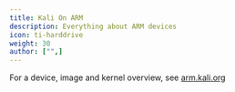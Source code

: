 ```yaml
---
title: Kali On ARM
description: Everything about ARM devices
icon: ti-harddrive
weight: 30
author: ["",]
---
```


For a device, image and kernel overview, see [arm.kali.org](https://arm.kali.org/)

<!--
| Device | [Build Script](https://gitlab.com/kalilinux/build-scripts/kali-arm/) | [Official Image](/get-kali/) | Community Image | Retired Image |
|--------|--------------|----------------|-----------------|---------------|
| [Banana Pi](/docs/arm/banana-pi/)                                                         | [link](https://gitlab.com/kalilinux/build-scripts/kali-arm/-/blob/main/banana-pi.sh)                       | x |   |   |
| [Banana Pro](/docs/arm/banana-pro/)                                                       | [link](https://gitlab.com/kalilinux/build-scripts/kali-arm/-/blob/main/banana-pro.sh)                      | x |   |   |
| [BeagleBone Black](/docs/arm/beaglebone-black/)                                           | [link](https://gitlab.com/kalilinux/build-scripts/kali-arm/-/blob/main/beaglebone-black.sh)                |   | x |   |
| [Chromebook Exynos (HP daisy_spring)](/docs/arm/chromebook-exynos/)                       | [link](https://gitlab.com/kalilinux/build-scripts/kali-arm/-/blob/main/chromebook-exynos.sh)               |   | x |   |
| [Chromebook Exynos (Samsung daisy_snow/peach_pi/peach_pit)](/docs/arm/chromebook-exynos/) | [link](https://gitlab.com/kalilinux/build-scripts/kali-arm/-/blob/main/chromebook-exynos.sh)               |   | x |   |
| [Chromebook Nyan (Acer Tegra)](/docs/arm/chromebook-nyan/)                                | [link](https://gitlab.com/kalilinux/build-scripts/kali-arm/-/blob/main/chromebook-nyan.sh)                 |   | x |   |
| [Chromebook Veyron (ASUS Flip)](/docs/arm/chromebook-veyron/)                             | [link](https://gitlab.com/kalilinux/build-scripts/kali-arm/-/blob/main/chromebook-veyron.sh)               |   | x |   |
| [CubieBoard2](/docs/arm/cubieboard2/)                                                     | [link](https://gitlab.com/kalilinux/build-scripts/kali-arm/-/blob/main/cubieboard2.sh)                     |   | x |   |
| [CubieTruck (CubieBoard3)](/docs/arm/cubietruck/)                                         | [link](https://gitlab.com/kalilinux/build-scripts/kali-arm/-/blob/main/cubietruck.sh)                      |   | x |   |
| [CuBox](/docs/arm/cubox/)                                                                 | [link](https://gitlab.com/kalilinux/build-scripts/kali-arm/-/blob/main/cubox.sh)                           |   | x |   |
| [Cubox-i4Pro](/docs/arm/cubox-i4pro/)                                                     | [link](https://gitlab.com/kalilinux/build-scripts/kali-arm/-/blob/main/cubox-i4pro.sh)                     |   | x |   |
| [EfikaMX](/docs/arm/efikamx/)                                                             | [link](https://gitlab.com/kalilinux/build-scripts/kali-arm/-/blob/main/archived/efikamx.sh)                |   |   | x |
| [Gateworks Newport](/docs/arm/gateworks-newport/)                                         | [link](https://gitlab.com/kalilinux/build-scripts/kali-arm/-/blob/main/gateworks-newport.sh)               |   | x |   |
| [Gateworks Ventana](/docs/arm/gateworks-ventana/)                                         | [link](https://gitlab.com/kalilinux/build-scripts/kali-arm/-/blob/main/gateworks-ventana.sh)               | x |   |   |
| [Gemini PDA](/docs/arm/gemini-pda/)                                                       |                                                                                                              |   |   | x |
| [i.MX 6ULL EVK](/docs/arm/imx-6ull-evk/)                                                  |                                                                                                              |   |   | x |
| KaliTAP                                                                                   | [link](https://gitlab.com/kalilinux/build-scripts/kali-arm/-/blob/main/archived/kalitap.sh)                |   |   | x |
| LUNA                                                                                      | [link](https://gitlab.com/kalilinux/build-scripts/kali-arm/-/blob/main/archived/luna.sh)                   |   |   | x |
| [Mini-X](/docs/arm/mini-x/)                                                               | [link](https://gitlab.com/kalilinux/build-scripts/kali-arm/-/blob/main/mini-x.sh)                          |   | x |   |
| [NanoPC-T3/T4](/docs/arm/nanopc-t/)                                                       | [link](https://gitlab.com/kalilinux/build-scripts/kali-arm/-/blob/main/nanopc-t.sh)                        | x |   |   |
| [NanoPi NEO Plus2](/docs/arm/nanopi-neo-plus2/)                                           | [link](https://gitlab.com/kalilinux/build-scripts/kali-arm/-/blob/main/nanopi-neo-plus2.sh)                | x |   |   |
| [NanoPi2](/docs/arm/nanopi2/)                                                             | [link](https://gitlab.com/kalilinux/build-scripts/kali-arm/-/blob/main/nanopi2.sh)                         |   | x |   |
| [ODROID-C0/C1/C1+](/docs/arm/odroid-c/)                                                   | [link](https://gitlab.com/kalilinux/build-scripts/kali-arm/-/blob/main/odroid-c.sh)                        |   | x |   |
| [ODROID-C2](/docs/arm/odroid-c2/)                                                         | [link](https://gitlab.com/kalilinux/build-scripts/kali-arm/-/blob/main/odroid-c2.sh)                       | x |   |   |
| [ODROID-U2/U3](/docs/arm/odroid-u/)                                                       | [link](https://gitlab.com/kalilinux/build-scripts/kali-arm/-/blob/main/odroid-u.sh)                        |   | x |   |
| ODROID-W                                                                                  | [link](https://gitlab.com/kalilinux/build-scripts/kali-arm/-/blob/main/archived/odroid-w.sh)               |   |   | x |
| ODROID-W-DEVKIT                                                                           | [link](https://gitlab.com/kalilinux/build-scripts/kali-arm/-/blob/main/archived/odroid-w-devkit.sh)        |   |   | x |
| [ODROID-XU3](/docs/arm/odroid-xu3/)                                                       | [link](https://gitlab.com/kalilinux/build-scripts/kali-arm/-/blob/main/odroid-xu3.sh)                      | x |   |   |
| [Pinebook](/docs/arm/pinebook/)                                                           | [link](https://gitlab.com/kalilinux/build-scripts/kali-arm/-/blob/main/pinebook.sh)                        | x |   |   |
| [Pinebook Pro](/docs/arm/pinebook-pro/)                                                   | [link](https://gitlab.com/kalilinux/build-scripts/kali-arm/-/blob/main/pinebook-pro.sh)                    | x |   |   |
| [Raspberry Pi 1 (Original)](/docs/arm/raspberry-pi/)                                      | [link](https://gitlab.com/kalilinux/build-scripts/kali-arm/-/blob/main/raspberry-pi1.sh)                   | x |   |   |
| [Raspberry Pi 2 (1.1)](/docs/arm/raspberry-pi-2/)                                         | [link](https://gitlab.com/kalilinux/build-scripts/kali-arm/-/blob/main/raspberry-pi.sh)                    | x |   |   |
| [Raspberry Pi 3](/docs/arm/raspberry-pi-3/)                                               | [link](https://gitlab.com/kalilinux/build-scripts/kali-arm/-/blob/main/raspberry-pi.sh)                    | x |   |   |
| [Raspberry Pi 4](/docs/arm/raspberry-pi-4/)                                               | [link](https://gitlab.com/kalilinux/build-scripts/kali-arm/-/blob/main/raspberry-pi.sh)                    | x |   |   |
| [Raspberry Pi 400](/docs/arm/raspberry-pi-400/)                                           | [link](https://gitlab.com/kalilinux/build-scripts/kali-arm/-/blob/main/raspberry-pi.sh)                    | x |   |   |
| [Raspberry Pi 2 1.2/3/4/400 (64-bit)](/docs/arm/raspberry-pi-64-bit/)                     | [link](https://gitlab.com/kalilinux/build-scripts/kali-arm/-/blob/main/raspberry-pi-64-bit.sh)             | x |   |   |
| [Raspberry Pi Zero 2 W](/docs/arm/raspberry-pi-zero-2-w/)                                 | [link](https://gitlab.com/kalilinux/build-scripts/kali-arm/-/blob/main/raspberry-pi-zero-2-w.sh)           | x |   |   |
| [Raspberry Pi Zero 2 W (Pi-Tail)](/docs/arm/raspberry-pi-zero-w-pi-tail/)                 | [link](https://gitlab.com/kalilinux/build-scripts/kali-arm/-/blob/main/raspberry-pi-zero-2-w-pitail.sh)    | x |   |   |
| [Raspberry Pi Zero](/docs/arm/raspberry-pi-zero/)                                         | [link](https://gitlab.com/kalilinux/build-scripts/kali-arm/-/blob/main/raspberry-pi-zero-w.sh)             | x |   |   |
| [Raspberry Pi Zero W](/docs/arm/raspberry-pi-zero-w/)                                     | [link](https://gitlab.com/kalilinux/build-scripts/kali-arm/-/blob/main/raspberry-pi-zero-w.sh)             | x |   |   |
| Raspberry Pi Zero W (P4wnP1 A.L.O.A.)                                                     | [link](https://gitlab.com/kalilinux/build-scripts/kali-arm/-/blob/main/raspberry-pi-zero-w-p4wnp1-aloa.sh) |   | x |   |
| [Raspberry Pi Zero W (Pi-Tail)](/docs/arm/raspberry-pi-zero-w-pi-tail/)                   | [link](https://gitlab.com/kalilinux/build-scripts/kali-arm/-/blob/main/raspberry-pi-zero-w-pitail.sh)      | x |   |   |
| [RIoTboard](/docs/arm/riotboard/)                                                         | [link](https://gitlab.com/kalilinux/build-scripts/kali-arm/-/blob/main/riotboard.sh)                       |   | x |   |
| [Samsung Galaxy Note 10.1](/docs/arm/galaxy-note-10.1/)                                   |                                                                                                              |   |   | x |
| [SS808/MK808](/docs/arm/ss808-mk808/)                                                     |                                                                                                              |   |   | x |
| [Trimslice](/docs/arm/trimslice/)                                                         | [link](https://gitlab.com/kalilinux/build-scripts/kali-arm/-/blob/main/trimslice.sh)                       |   | x |   |
| [USB Armory MKI](/docs/arm/usb-armory-mki/)                                               | [link](https://gitlab.com/kalilinux/build-scripts/kali-arm/-/blob/main/usb-armory-mki.sh)                  |   | x |   |
| [USB Armory MKII](/docs/arm/usb-armory-mkii/)                                             | [link](https://gitlab.com/kalilinux/build-scripts/kali-arm/-/blob/main/usb-armory-mkii.sh)                 |   | x |   |
| [Utilite Pro](/docs/arm/utilite-pro/)                                                     | [link](https://gitlab.com/kalilinux/build-scripts/kali-arm/-/blob/main/utilite-pro.sh)                     |   | x |   |
-->
